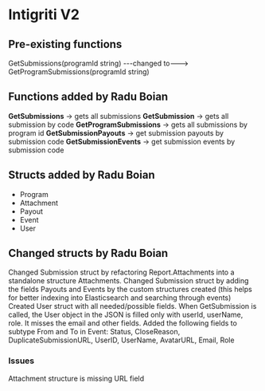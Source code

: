 # Intigriti V2

## Pre-existing functions

GetSubmissions(programId string) ---changed to---> GetProgramSubmissions(programId string)

## Functions added by Radu Boian

**GetSubmissions** -> gets all submissions
**GetSubmission** -> gets all submission by code
**GetProgramSubmissions** -> gets all submissions by program id
**GetSubmissionPayouts** -> get submission payouts by submission code
**GetSubmissionEvents** -> get submission events by submission code

## Structs added by Radu Boian

- Program
- Attachment
- Payout
- Event
- User

## Changed structs by Radu Boian

Changed Submission struct by refactoring Report.Attachments into a standalone structure Attachments.
Changed Submission struct by adding the fields Payouts and Events by the custom structures created (this helps for better indexing into Elasticsearch and searching through events)
Created User struct with all needed/possible fields. When GetSubmission is called, the User object in the JSON is filled only with userId, userName, role. It misses the email and other fields.
Added the following fields to subtype From and To in Event: Status, CloseReason, DuplicateSubmissionURL, UserID, UserName, AvatarURL, Email, Role

### Issues

Attachment structure is missing URL field
